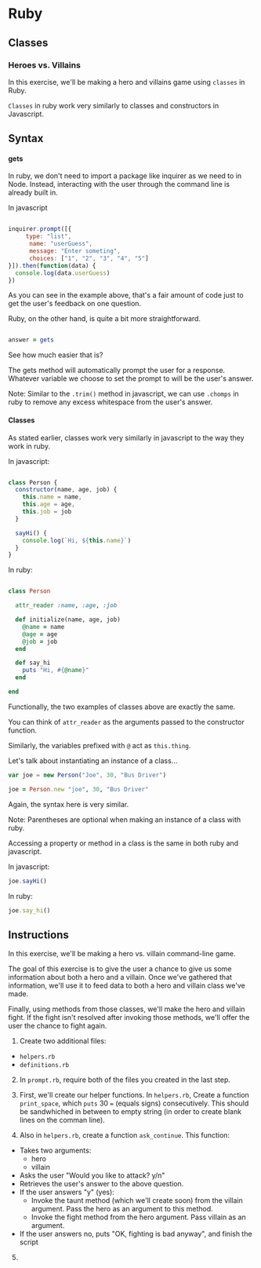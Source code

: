 # Ruby

## Classes

### Heroes vs. Villains
In this exercise, we'll be making a hero and villains game using `classes` in Ruby. 

`Classes` in ruby work very similarly to classes and constructors in Javascript. 

## Syntax

#### gets

In ruby, we don't need to import a package like inquirer as we need to in Node. Instead, interacting with the user through the command line is already built in. 

In javascript

```javascript

inquirer.prompt([{
     type: "list",
      name: "userGuess",
      message: "Enter someting",
      choices: ["1", "2", "3", "4", "5"]
}]).then(function(data) {
  console.log(data.userGuess)
})

```

As you can see in the example above, that's a fair amount of code just to get the user's feedback on one question.

Ruby, on the other hand, is quite a bit more straightforward. 

```ruby

answer = gets

```

See how much easier that is?

The gets method will automatically prompt the user for a response. Whatever variable we choose to set the prompt to will be the user's answer.

Note: Similar to the `.trim()` method in javascript, we can use `.chomps` in ruby to remove any excess whitespace from the user's answer.


#### Classes

As stated earlier, classes work very similarly in javascript to the way they work in ruby. 

In javascript: 

```javascript

class Person {
  constructor(name, age, job) {
    this.name = name,
    this.age = age,
    this.job = job
  }

  sayHi() {
    console.log(`Hi, ${this.name}`)
  }
}

```

In ruby: 
```ruby

class Person

  attr_reader :name, :age, :job

  def initialize(name, age, job)
    @name = name
    @age = age
    @job = job
  end

  def say_hi
    puts "Hi, #{@name}"
  end

end

```

Functionally, the two examples of classes above are exactly the same. 

You can think of `attr_reader` as the arguments passed to the constructor function.

Similarly, the variables prefixed with `@` act as `this.thing`.

Let's talk about instantiating an instance of a class...

```javascript
var joe = new Person("Joe", 30, "Bus Driver")
```

```ruby
joe = Person.new "joe", 30, "Bus Driver"
```

Again, the syntax here is very similar. 

Note: Parentheses are optional when making an instance of a class with ruby.

Accessing a property or method in a class is the same in both ruby and javascript. 

In javascript:
```javascript
joe.sayHi()
```

In ruby:
```ruby
joe.say_hi()
```


## Instructions

In this exercise, we'll be making a hero vs. villain command-line game.

The goal of this exercise is to give the user a chance to give us some information about both a hero and a villain. Once we've gathered that information, we'll use it to feed data to both a hero and villain class we've made.

Finally, using methods from those classes, we'll make the hero and villain fight. If the fight isn't resolved after invoking those methods, we'll offer the user the chance to fight again. 

1. Create two additional files:
  - `helpers.rb`
  - `definitions.rb`

2. In `prompt.rb`, require both of the files you created in the last step.

3. First, we'll create our helper functions. In `helpers.rb`, Create a function `print_space`, which `puts` 30 `=` (equals signs) consecutively. This should be sandwhiched in between to empty string (in order to create blank lines on the comman line).

4. Also in `helpers.rb`, create a function `ask_continue`.
This function: 
- Takes two arguments:
  - hero
  - villain
- Asks the user "Would you like to attack? y/n"
- Retrieves the user's answer to the above question. 
- If the user answers "y" (yes):
  - Invoke the taunt method (which we'll create soon) from the villain argument. Pass the hero as an argument to this method.
  - Invoke the fight method from the hero argument. Pass villain as an argument.
- If the user answers no, puts "OK, fighting is bad anyway", and finish the script

5. 